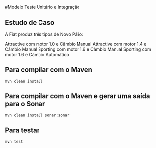 #Modelo Teste Unitário e Integração

## Estudo de Caso

A Fiat produz três tipos de Novo Pálio:

Attractive com motor 1.0 e Câmbio Manual
Attractive com motor 1.4 e Câmbio Manual
Sporting com motor 1.6 e Câmbio Manual
Sporting com motor 1.6 e Câmbio Automático


## Para compilar com o Maven

	mvn clean install 


## Para compilar com o Maven e gerar uma saída para o Sonar


	mvn clean install sonar:sonar


## Para testar

	mvn test
